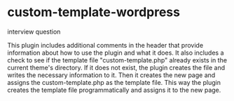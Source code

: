 # custom-template-wordpress
interview question

This plugin includes additional comments in the header that provide information about how to use the plugin and what it does. 
It also includes a check to see if the template file "custom-template.php" already exists in the current theme's directory. 
If it does not exist, the plugin creates the file and writes the necessary information to it. 
Then it creates the new page and assigns the custom-template.php as the template file.
This way the plugin creates the template file programmatically and assigns it to the new page.
